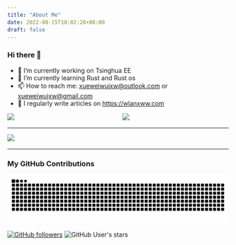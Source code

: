 ```yaml
---
title: "About Me"
date: 2022-08-15T10:02:28+08:00
draft: false
---
```


### Hi there 👋

- 🔭 I’m currently working on Tsinghua EE
- 🌱 I’m currently learning Rust and Rust os
- 📫 How to reach me: xueweiwujxw@outlook.com or xueweiwujxw@gmail.com
- 📝 I regularly write articles on https://wlanxww.com

<div>
  <img align="left" src="https://github-readme-stats-sigma-five.vercel.app/api?username=xueweiwujxw&count_private=true&include_all_commits=true&theme=onedark&show_icons=true" width="52%" />
  <img src="https://github-readme-stats-sigma-five.vercel.app/api/top-langs/?username=xueweiwujxw&layout=compact&theme=onedark" width="42%"/>
</div>

---

<a href="https://github.com/ryo-ma/github-profile-trophy">
  <img width=800 src="https://github-profile-trophy.vercel.app/?username=xueweiwujxw&row=1&theme=onedark&margin-w=10&no-frame=true"/>
</a>
  
---

### My GitHub Contributions

<picture>
  <source media="(prefers-color-scheme: dark)" srcset="https://raw.githubusercontent.com/xueweiwujxw/xueweiwujxw/output/github-contribution-grid-snake-dark.svg">
  <source media="(prefers-color-scheme: light)" srcset="https://raw.githubusercontent.com/xueweiwujxw/xueweiwujxw/output/github-contribution-grid-snake.svg">
  <img alt="github contribution grid snake animation" src="https://raw.githubusercontent.com/xueweiwujxw/xueweiwujxw/output/github-contribution-grid-snake.svg">
</picture>

[![GitHub followers](https://img.shields.io/github/followers/xueweiwujxw?style=social)](https://github.com/xueweiwujxw?tab=followers)
![GitHub User's stars](https://img.shields.io/github/stars/xueweiwujxw?style=social)
